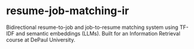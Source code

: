 # resume-job-matching-ir
Bidirectional resume-to-job and job-to-resume matching system using TF-IDF and semantic embeddings (LLMs). Built for an Information Retrieval course at DePaul University.
